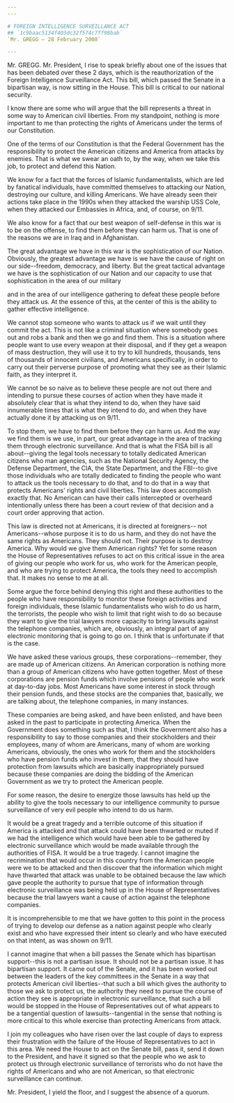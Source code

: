 ```yaml
---
---

# FOREIGN INTELLIGENCE SURVEILLANCE ACT
## `1c9baac5134f403dc32f574c7ff98bab`
`Mr. GREGG — 28 February 2008`

---
```



Mr. GREGG. Mr. President, I rise to speak briefly about one of the 
issues that has been debated over these 2 days, which is the 
reauthorization of the Foreign Intelligence Surveillance Act. This 
bill, which passed the Senate in a bipartisan way, is now sitting in 
the House. This bill is critical to our national security.

I know there are some who will argue that the bill represents a 
threat in some way to American civil liberties. From my standpoint, 
nothing is more important to me than protecting the rights of Americans 
under the terms of our Constitution.

One of the terms of our Constitution is that the Federal Government 
has the responsibility to protect the American citizens and America 
from attacks by enemies. That is what we swear an oath to, by the way, 
when we take this job, to protect and defend this Nation.

We know for a fact that the forces of Islamic fundamentalists, which 
are led by fanatical individuals, have committed themselves to 
attacking our Nation, destroying our culture, and killing Americans. We 
have already seen their actions take place in the 1990s when they 
attacked the warship USS Cole, when they attacked our Embassies in 
Africa, and, of course, on 9/11.

We also know for a fact that our best weapon of self-defense in this 
war is to be on the offense, to find them before they can harm us. That 
is one of the reasons we are in Iraq and in Afghanistan.

The great advantage we have in this war is the sophistication of our 
Nation. Obviously, the greatest advantage we have is we have the cause 
of right on our side--freedom, democracy, and liberty. But the great 
tactical advantage we have is the sophistication of our Nation and our 
capacity to use that sophistication in the area of our military


and in the area of our intelligence gathering to defeat these people 
before they attack us. At the essence of this, at the center of this is 
the ability to gather effective intelligence.

We cannot stop someone who wants to attack us if we wait until they 
commit the act. This is not like a criminal situation where somebody 
goes out and robs a bank and then we go and find them. This is a 
situation where people want to use every weapon at their disposal, and 
if they get a weapon of mass destruction, they will use it to try to 
kill hundreds, thousands, tens of thousands of innocent civilians, and 
Americans specifically, in order to carry out their perverse purpose of 
promoting what they see as their Islamic faith, as they interpret it.

We cannot be so naive as to believe these people are not out there 
and intending to pursue these courses of action when they have made it 
absolutely clear that is what they intend to do, when they have said 
innumerable times that is what they intend to do, and when they have 
actually done it by attacking us on 9/11.

To stop them, we have to find them before they can harm us. And the 
way we find them is we use, in part, our great advantage in the area of 
tracking them through electronic surveillance. And that is what the 
FISA bill is all about--giving the legal tools necessary to totally 
dedicated American citizens who man agencies, such as the National 
Security Agency, the Defense Department, the CIA, the State Department, 
and the FBI--to give those individuals who are totally dedicated to 
finding the people who want to attack us the tools necessary to do 
that, and to do that in a way that protects Americans' rights and civil 
liberties. This law does accomplish exactly that. No American can have 
their calls intercepted or overheard intentionally unless there has 
been a court review of that decision and a court order approving that 
action.

This law is directed not at Americans, it is directed at foreigners--
not Americans--whose purpose it is to do us harm, and they do not have 
the same rights as Americans. They should not. Their purpose is to 
destroy America. Why would we give them American rights? Yet for some 
reason the House of Representatives refuses to act on this critical 
issue in the area of giving our people who work for us, who work for 
the American people, and who are trying to protect America, the tools 
they need to accomplish that. It makes no sense to me at all.

Some argue the force behind denying this right and these authorities 
to the people who have responsibility to monitor these foreign 
activities and foreign individuals, these Islamic fundamentalists who 
wish to do us harm, the terrorists, the people who wish to limit that 
right wish to do so because they want to give the trial lawyers more 
capacity to bring lawsuits against the telephone companies, which are, 
obviously, an integral part of any electronic monitoring that is going 
to go on. I think that is unfortunate if that is the case.

We have asked these various groups, these corporations--remember, 
they are made up of American citizens. An American corporation is 
nothing more than a group of American citizens who have gotten 
together. Most of these corporations are pension funds which involve 
pensions of people who work at day-to-day jobs. Most Americans have 
some interest in stock through their pension funds, and these stocks 
are the companies that, basically, we are talking about, the telephone 
companies, in many instances.

These companies are being asked, and have been enlisted, and have 
been asked in the past to participate in protecting America. When the 
Government does something such as that, I think the Government also has 
a responsibility to say to those companies and their stockholders and 
their employees, many of whom are Americans, many of whom are working 
Americans, obviously, the ones who work for them and the stockholders 
who have pension funds who invest in them, that they should have 
protection from lawsuits which are basically inappropriately pursued 
because these companies are doing the bidding of the American 
Government as we try to protect the American people.

For some reason, the desire to energize those lawsuits has held up 
the ability to give the tools necessary to our intelligence community 
to pursue surveillance of very evil people who intend to do us harm.

It would be a great tragedy and a terrible outcome of this situation 
if America is attacked and that attack could have been thwarted or 
muted if we had the intelligence which would have been able to be 
gathered by electronic surveillance which would be made available 
through the authorities of FISA. It would be a true tragedy. I cannot 
imagine the recrimination that would occur in this country from the 
American people were we to be attacked and then discover that the 
information which might have thwarted that attack was unable to be 
obtained because the law which gave people the authority to pursue that 
type of information through electronic surveillance was being held up 
in the House of Representatives because the trial lawyers want a cause 
of action against the telephone companies.

It is incomprehensible to me that we have gotten to this point in the 
process of trying to develop our defense as a nation against people who 
clearly exist and who have expressed their intent so clearly and who 
have executed on that intent, as was shown on 9/11.

I cannot imagine that when a bill passes the Senate which has 
bipartisan support--this is not a partisan issue. It should not be a 
partisan issue. It has bipartisan support. It came out of the Senate, 
and it has been worked out between the leaders of the key committees in 
the Senate in a way that protects American civil liberties--that such a 
bill which gives the authority to those we ask to protect us, the 
authority they need to pursue the course of action they see is 
appropriate in electronic surveillance, that such a bill would be 
stopped in the House of Representatives out of what appears to be a 
tangential question of lawsuits--tangential in the sense that nothing 
is more critical to this whole exercise than protecting Americans from 
attack.

I join my colleagues who have risen over the last couple of days to 
express their frustration with the failure of the House of 
Representatives to act in this area. We need the House to act on the 
Senate bill, pass it, send it down to the President, and have it signed 
so that the people who we ask to protect us through electronic 
surveillance of terrorists who do not have the rights of Americans and 
who are not American, so that electronic surveillance can continue.


Mr. President, I yield the floor, and I suggest the absence of a 
quorum.